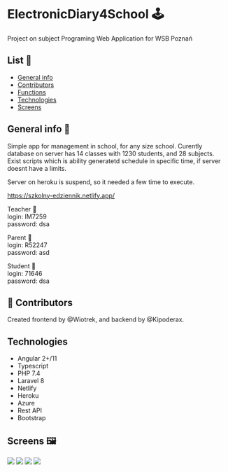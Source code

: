 # ElectronicDiary4School :joystick:
Project on subject Programing Web Application for WSB Poznań

## List :door:
* [General info](#general-info)
* [Contributors](#Contributors)
* [Functions](#functions)
* [Technologies](#technologies)
* [Screens](#screens)

## General info :book:
Simple app for management in school, for any size school. Curently database on server has 14 classes with 1230 students, and 28 subjects.
Exist scripts which is ability generatetd schedule in specific time, if server doesnt have a limits.

Server on heroku is suspend, so it needed a few time to execute.

https://szkolny-edziennik.netlify.app/

Teacher :information_desk_person: <br>
login: IM7259 <br>
password: dsa <br>

Parent :couple: <br>
login: R52247 <br>
password: asd <br>

Student :raising_hand: <br>
login: 71646 <br>
password: dsa <br>

## :rocket: Contributors
Created frontend by @Wiotrek, and backend by @Kipoderax.

## Technologies
* Angular 2+/11
* Typescript
* PHP 7.4
* Laravel 8
* Netlify
* Heroku
* Azure
* Rest API
* Bootstrap


## Screens :framed_picture:
![](https://user-images.githubusercontent.com/57100427/121034006-f7c33580-c7ac-11eb-84c8-21dd7ccf287a.png)
![](https://user-images.githubusercontent.com/57100427/121034169-1a554e80-c7ad-11eb-9c96-107a7b84ab7d.png)
![](https://user-images.githubusercontent.com/57100427/121034340-3a850d80-c7ad-11eb-812f-916d9d99089e.png)
![](https://user-images.githubusercontent.com/57100427/121034604-6c966f80-c7ad-11eb-94d2-d407d7ebf8a4.png)
